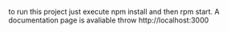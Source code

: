 to run this project just execute npm install and then rpm start. A documentation page is avaliable throw http://localhost:3000
